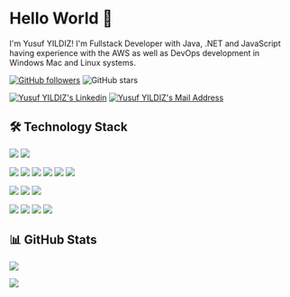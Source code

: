 # Hello World 👋
I'm Yusuf YILDIZ! I'm Fullstack Developer with Java, .NET and JavaScript having experience with the AWS as well as DevOps development in Windows Mac and Linux systems.

[![GitHub followers](https://img.shields.io/github/followers/yusufyildiz34?style=social)](https://github.com/yusufyildiz34?tab=followers)
![GitHub stars](https://img.shields.io/github/stars/yusufyildiz34?style=social)

 <a href="https://www.linkedin.com/in/yusufyildiz34/" target="_blank" rel="nofollow"><img alt="Yusuf YILDIZ's Linkedin" src="https://img.shields.io/badge/LinkedIn-0077B5?style=for-the-badge&logo=linkedin&logoColor=white" /></a>
 <a href="mailto:yusufyildiz86@gmail.com" target="_blank" rel="nofollow"><img alt="Yusuf YILDIZ's Mail Address" src="https://img.shields.io/badge/Gmail-D14836?style=for-the-badge&logo=gmail&logoColor=white" /></a>

## 🛠 Technology Stack

<img src="https://img.shields.io/badge/Java-ED8B00?style=for-the-badge&logo=java&logoColor=white"></img>
<img src="https://img.shields.io/badge/Spring-6DB33F?style=for-the-badge&logo=spring&logoColor=white"></img>

<img src="https://img.shields.io/badge/React-20232A?style=for-the-badge&logo=react&logoColor=61DAFB"></img>
<img src="https://img.shields.io/badge/Angular-DD0031?style=for-the-badge&logo=angular&logoColor=white"></img>
<img src="https://img.shields.io/badge/TypeScript-007ACC?style=for-the-badge&logo=typescript&logoColor=white"></img>
<img src="https://img.shields.io/badge/Bootstrap-563D7C?style=for-the-badge&logo=bootstrap&logoColor=white"></img>
<img src="https://img.shields.io/badge/HTML5-E34F26?style=for-the-badge&logo=html5&logoColor=white"></img>
<img src="https://img.shields.io/badge/CSS3-1572B6?style=for-the-badge&logo=css3&logoColor=white"></img>

<img src="https://img.shields.io/badge/PostgreSQL-316192?style=for-the-badge&logo=postgresql&logoColor=white"></img>
<img src="https://img.shields.io/badge/MongoDB-4EA94B?style=for-the-badge&logo=mongodb&logoColor=white"></img>
<img src="https://img.shields.io/badge/Microsoft_SQL_Server-CC2927?style=for-the-badge&logo=microsoft-sql-server&logoColor=white"></img>

<img src="https://img.shields.io/badge/Git-F05032?style=for-the-badge&logo=git&logoColor=white"></img>
<img src="https://img.shields.io/badge/Docker-2CA5E0?style=for-the-badge&logo=docker&logoColor=white"></img>
<img src="https://img.shields.io/badge/kubernetes-326ce5.svg?&style=for-the-badge&logo=kubernetes&logoColor=white"></img>
<img src="https://img.shields.io/badge/Amazon_AWS-232F3E?style=for-the-badge&logo=amazon-aws&logoColor=yellow"></img>






## 📊 GitHub Stats

<p align="center">
  <p>
    <img src="https://github-readme-stats.vercel.app/api?username=yusufyildiz34&count_private=true&show_icons=true&theme=tokyonight">
  </p>
  <p>
    <img src="https://github-readme-stats.vercel.app/api/top-langs/?username=yusufyildiz34&layout=compact&show_icons=true&theme=tokyonight">
  </p>
</p>
